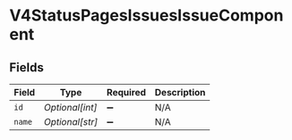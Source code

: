 # V4StatusPagesIssuesIssueComponent


## Fields

| Field              | Type               | Required           | Description        |
| ------------------ | ------------------ | ------------------ | ------------------ |
| `id`               | *Optional[int]*    | :heavy_minus_sign: | N/A                |
| `name`             | *Optional[str]*    | :heavy_minus_sign: | N/A                |
